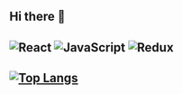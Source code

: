 ## Hi there 👋
## ![React](https://img.shields.io/badge/React-000000?style=for-the-badge&logo=React&logoColor=white) ![JavaScript](https://img.shields.io/badge/-JavaScript-000000?style=for-the-badge&logo=JavaScript&logoColor=white) ![Redux](https://img.shields.io/badge/Redux-000000?style=for-the-badge&logo=Redux&logoColor=white)

## [![Top Langs](https://github-readme-stats.vercel.app/api/top-langs/?username=IakovlevKirill&layout=donut)](https://github.com/anuraghazra/github-readme-stats)
<!--
**IakovlevKirill/IakovlevKirill** is a ✨ _special_ ✨ repository because its `README.md` (this file) appears on your GitHub profile.

Here are some ideas to get you started:

- 🔭 I’m currently working on ...
- 🌱 I’m currently learning ...
- 👯 I’m looking to collaborate on ...
- 🤔 I’m looking for help with ...
- 💬 Ask me about ...
- 📫 How to reach me: ...
- 😄 Pronouns: ...
- ⚡ Fun fact: ...
-->
